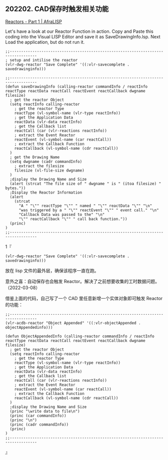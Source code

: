 ## 202202. CAD保存时触发相关功能

[Reactors - Part 1 | AfraLISP](https://www.afralisp.net/visual-lisp/tutorials/reactors-part-1.php)

Let's have a look at our Reactor Function in action. Copy and Paste this coding into the Visual LISP Editor and save it as SaveDrawingInfo.lsp. Next Load the application, but do not run it.

```
;;----------------------------------------------------------------------------------
; setup and intilise the reactor
(vlr-dwg-reactor "Save Complete" '((:vlr-savecomplete . savedrawinginfo)))

;;----------------------------------------------------------------------------------
(defun saveDrawingInfo (calling-reactor commandInfo / reactInfo reactType reactData reactCall reactEvent reactCallback dwgname filesize)
  ; get the reactor Object
  (setq reactInfo calling-reactor
    ; get the reactor Type
    reactType (vl-symbol-name (vlr-type reactInfo))
    ; get the Application Data
    reactData (vlr-data reactInfo)
    ; get the Callback list
    reactCall (car (vlr-reactions reactInfo))
    ; extract the Event Reactor
    reactEvent (vl-symbol-name (car reactCall))
    ; extract the Callback Function
    reactCallback (vl-symbol-name (cdr reactCall))
  )
  ; get the Drawing Name
  (setq dwgname (cadr commandInfo)
    ; extract the filesize
    filesize (vl-file-size dwgname)
  )
  ;display the Drawing Name and Size
  (alert (strcat "The file size of " dwgname " is " (itoa filesize) " bytes."))
  ;Display the Reactor Information
  (alert
    (strcat
      "A " "\"" reactType "\"" " named " "\"" reactData "\"" "\n"
      "was triggered by a " "\"" reactEvent "\"" " event call." "\n"
      "Callback Data was passed to the" "\n"
      "\"" reactCallback "\"" " call back function."))
  (princ)
)
;;----------------------------------------------------------------------------------
```

1『

```
(vlr-dwg-reactor "Save Complete" '((:vlr-savecomplete . savedrawinginfo)))
```

放在 lisp 文件的最外层，确保该程序一直在跑。

意外之喜：自动保存也会触发 Reactor。解决了之前想要收集的工时数据问题。（2022-03-08）

借鉴上面的代码，自己写了一个 CAD 里任意新增一个实体对象即可触发 Reactor 的功能：

```
;;----------------------------------------------------------------------------------
(vlr-acdb-reactor "Object Appended" '((:vlr-objectAppended . objectAppendedinfo)))

(defun ObjectAppendedInfo (calling-reactor commandInfo / reactInfo reactType reactData reactCall reactEvent reactCallback dwgname filesize)
  ; get the reactor Object
  (setq reactInfo calling-reactor
    ; get the reactor Type
    reactType (vl-symbol-name (vlr-type reactInfo))
    ; get the Application Data
    reactData (vlr-data reactInfo)
    ; get the Callback list
    reactCall (car (vlr-reactions reactInfo))
    ; extract the Event Reactor
    reactEvent (vl-symbol-name (car reactCall))
    ; extract the Callback Function
    reactCallback (vl-symbol-name (cdr reactCall))
  )
  ;display the Drawing Name and Size
  (princ "\write data to file\n")
  (princ (car commandInfo))
  (princ "\n")
  (princ (cadr commandInfo))
  (princ)
)
;;----------------------------------------------------------------------------------
```

』